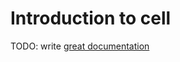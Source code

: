 # Introduction to cell

TODO: write [great documentation](http://jacobian.org/writing/what-to-write/)
